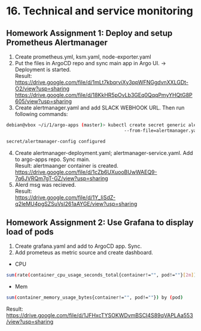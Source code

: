 # 16. Technical and service monitoring
## Homework Assignment 1: Deploy and setup Prometheus Alertmanager
1. Create prometheus.yml, ksm.yaml, node-exporter.yaml
2. Put the files in ArgoCD repo and sync main app in Argo UI. -> Deployment is started.  
Result:  
https://drive.google.com/file/d/1mLt7kbqrviXy3ppWFNGgdvnXXLGDt-O2/view?usp=sharing 
https://drive.google.com/file/d/18KkHR5pOvLb3GEq0QqqPmyYHQtG8P605/view?usp=sharing  
3. Create alertmanager.yaml and add SLACK WEBHOOK URL. Then run following commands:
```bash
debian@vbox ~/i/1/argo-apps (master)> kubectl create secret generic alertmanager-config \                                                                                                                
                                            --from-file=alertmanager.yaml=./alertmanager.yaml -n monitoring --dry-run=client -o yaml | kubectl apply -f -

secret/alertmanager-config configured
``` 
4. Create alertmanager-deployment.yaml; alertmanager-service.yaml. Add to argo-apps repo. Sync main.   
Result: alertmaanger container is created.  
https://drive.google.com/file/d/1cZb6UXuooBUwWAEQ9-7q6JVRQm7gT-GZ/view?usp=sharing  
5. Alerd msg was recieved.  
Result:  
https://drive.google.com/file/d/1Y_IiSdZ-q2leMU4pgSZSuVsI261aAYGE/view?usp=sharing

## Homework Assignment 2: Use Grafana to display load of pods
1. Create grafana.yaml and add to ArgoCD app. Sync.
2. Add prometeus as metric source and create dashboard.
- CPU 
```bash
sum(rate(container_cpu_usage_seconds_total{container!="", pod!=""}[2m])) by (pod)
```
- Mem
```bash
sum(container_memory_usage_bytes{container!="", pod!=""}) by (pod)
```
Result:  
https://drive.google.com/file/d/1JFHxcTYSOKWDvmBSCI4S89qVAPLAa553/view?usp=sharing
